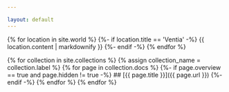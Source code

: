 ```yaml
---

layout: default
---
```

{% for location in site.world %}
{%- if location.title == 'Ventia' -%}
{{ location.content | markdownify }}
{%- endif -%}
{% endfor %}

{% for collection in site.collections %}
{% assign collection_name = collection.label %}
{% for page in collection.docs %}
	{%- if page.overview == true and page.hidden != true -%}
		## [{{ page.title }}]({{ page.url }})
	{%- endif -%}
{% endfor %}
{% endfor %}